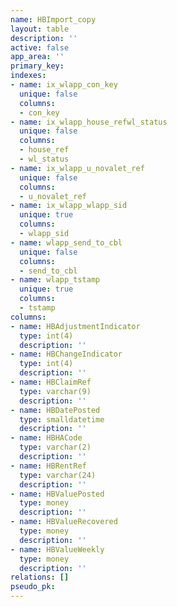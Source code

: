 ```yaml
---
name: HBImport_copy
layout: table
description: ''
active: false
app_area: ''
primary_key: 
indexes:
- name: ix_wlapp_con_key
  unique: false
  columns:
  - con_key
- name: ix_wlapp_house_refwl_status
  unique: false
  columns:
  - house_ref
  - wl_status
- name: ix_wlapp_u_novalet_ref
  unique: false
  columns:
  - u_novalet_ref
- name: ix_wlapp_wlapp_sid
  unique: true
  columns:
  - wlapp_sid
- name: wlapp_send_to_cbl
  unique: false
  columns:
  - send_to_cbl
- name: wlapp_tstamp
  unique: true
  columns:
  - tstamp
columns:
- name: HBAdjustmentIndicator
  type: int(4)
  description: ''
- name: HBChangeIndicator
  type: int(4)
  description: ''
- name: HBClaimRef
  type: varchar(9)
  description: ''
- name: HBDatePosted
  type: smalldatetime
  description: ''
- name: HBHACode
  type: varchar(2)
  description: ''
- name: HBRentRef
  type: varchar(24)
  description: ''
- name: HBValuePosted
  type: money
  description: ''
- name: HBValueRecovered
  type: money
  description: ''
- name: HBValueWeekly
  type: money
  description: ''
relations: []
pseudo_pk: 
---
```


